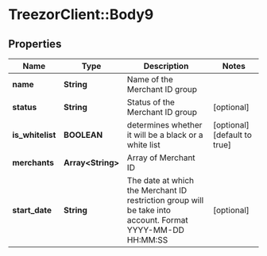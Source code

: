 # TreezorClient::Body9

## Properties
Name | Type | Description | Notes
------------ | ------------- | ------------- | -------------
**name** | **String** | Name of the Merchant ID group | 
**status** | **String** | Status of the Merchant ID group | [optional] 
**is_whitelist** | **BOOLEAN** | determines whether it will be a black or a white list | [optional] [default to true]
**merchants** | **Array&lt;String&gt;** | Array of Merchant ID | 
**start_date** | **String** | The date at which the Merchant ID restriction group will be take into account. Format YYYY-MM-DD HH:MM:SS | [optional] 


